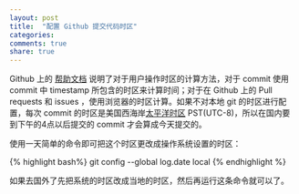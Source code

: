 ```yaml
---
layout: post
title:  "配置 Github 提交代码时区"
categories:
comments: true
share: true
---
```


Github 上的 [帮助文档][Github help] 说明了对于用户操作时区的计算方法，对于 commit 使用 commit 中 timestamp 所包含的时区来计算时间；对于在 Github 上的 Pull requests 和 issues ，使用浏览器的时区计算。如果不对本地 git 的时区进行配置，每次 commit 的时区是美国西海岸[太平洋时区][PST] PST(UTC-8)，所以在国内要到下午的4点以后提交的 commit 才会算成今天提交的。

使用一天简单的命令即可把这个时区更改成操作系统设置的时区：

{% highlight bash%}
git config --global log.date local
{% endhighlight %}

如果去国外了先把系统的时区改成当地的时区，然后再运行这条命令就可以了。

[Github help]: https://help.github.com/articles/viewing-contributions-on-your-profile-page/#how-contribution-event-times-are-calculated
[PST]: http://zh.wikipedia.org/wiki/%E5%A4%AA%E5%B9%B3%E6%B4%8B%E6%97%B6%E5%8C%BA
